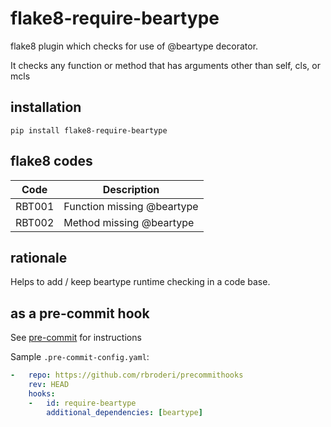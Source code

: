 flake8-require-beartype
===========

flake8 plugin which checks for use of @beartype decorator.

It checks any function or method that has arguments other
than self, cls, or mcls

## installation

`pip install flake8-require-beartype`

## flake8 codes

| Code   | Description                                            |
|--------|--------------------------------------------------------|
| RBT001 |  Function missing @beartype                            |
| RBT002 |  Method missing @beartype                              |

## rationale

Helps to add / keep beartype runtime checking in a code base.


## as a pre-commit hook

See [pre-commit](https://github.com/rbroderi/precommithooks) for instructions

Sample `.pre-commit-config.yaml`:

```yaml
-   repo: https://github.com/rbroderi/precommithooks
    rev: HEAD
    hooks:
    -   id: require-beartype
        additional_dependencies: [beartype]
```
